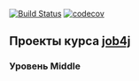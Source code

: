 [![Build Status](https://www.travis-ci.com/KirillBelyaev74/job4j_middle.svg?branch=master)](https://www.travis-ci.com/KirillBelyaev74/job4j_middle)
[![codecov](https://codecov.io/gh/KirillBelyaev74/job4j_middle/branch/master/graph/badge.svg?token=GCGSZW7ERL)](https://codecov.io/gh/KirillBelyaev74/job4j_middle)
## Проекты курса [job4j](http://job4j.ru)

### Уровень Middle 